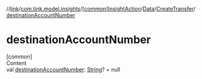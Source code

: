 //[link](../../../../index.md)/[com.tink.model.insights](../../../index.md)/[[common]InsightAction](../../index.md)/[Data](../index.md)/[CreateTransfer](index.md)/[destinationAccountNumber](destination-account-number.md)



# destinationAccountNumber  
[common]  
Content  
val [destinationAccountNumber](destination-account-number.md): [String](https://kotlinlang.org/api/latest/jvm/stdlib/kotlin/-string/index.html)? = null  



